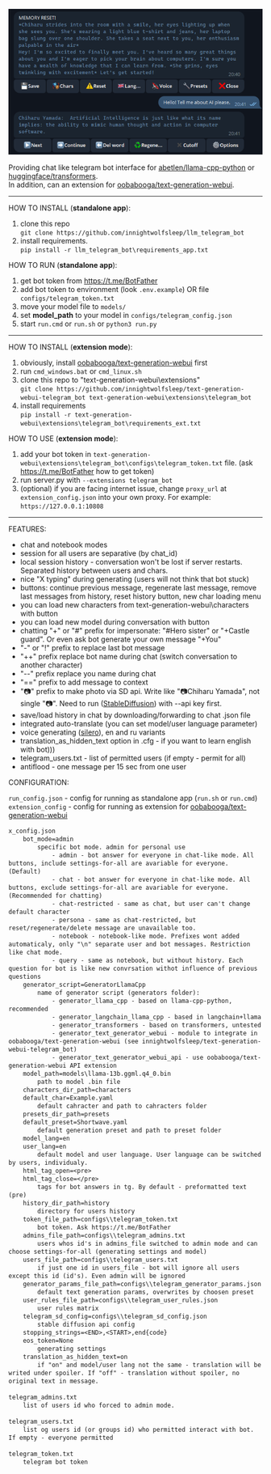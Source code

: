 
![Image1](https://github.com/innightwolfsleep/storage/raw/main/textgen_telegram.PNG)

Providing chat like telegram bot interface for [abetlen/llama-cpp-python](https://github.com/abetlen/llama-cpp-python) or [huggingface/transformers](https://github.com/huggingface/transformers).  
In addition, can an extension for [oobabooga/text-generation-webui](https://github.com/oobabooga/text-generation-webui).

---------------
HOW TO INSTALL (**standalone app**):
1) clone this repo  
`git clone https://github.com/innightwolfsleep/llm_telegram_bot `
2) install requirements.  
`pip install -r llm_telegram_bot\requirements_app.txt`

HOW TO RUN (**standalone app**):
1) get bot token from https://t.me/BotFather 
2) add bot token to environment (look `.env.example`) OR file `configs/telegram_token.txt`
3) move your model file to `models/`
4) set **model_path** to your model in `configs/telegram_config.json` 
5) start `run.cmd` or `run.sh` or `python3 run.py`
---------------
HOW TO INSTALL (**extension mode**):

1) obviously, install  [oobabooga/text-generation-webui](https://github.com/oobabooga/text-generation-webui) first
2) run `cmd_windows.bat` or `cmd_linux.sh`
3) clone this repo to "text-generation-webui\extensions"  
`git clone https://github.com/innightwolfsleep/text-generation-webui-telegram_bot text-generation-webui\extensions\telegram_bot`
2) install requirements  
`pip install -r text-generation-webui\extensions\telegram_bot\requirements_ext.txt`

HOW TO USE (**extension mode**):
1) add your bot token in `text-generation-webui\extensions\telegram_bot\configs\telegram_token.txt` file. (ask https://t.me/BotFather how to get token)
3) run server.py with `--extensions telegram_bot`
4) (optional) if you are facing internet issue, change `proxy_url` at `extension_config.json` into your own proxy. For example: `https://127.0.0.1:10808`
---------------

FEATURES:
- chat and notebook modes
- session for all users are separative (by chat_id)
- local session history - conversation won't be lost if server restarts. Separated history between users and chars.
- nice "X typing" during generating (users will not think that bot stuck)
- buttons: continue previous message, regenerate last message, remove last messages from history, reset history button, new char loading menu
- you can load new characters from text-generation-webui\characters with button
- you can load new model during conversation with button
- chatting "+" or "#" prefix for impersonate: "#Hero sister" or "+Castle guard". Or even ask bot generate your own message "+You"
- "-" or "!" prefix to replace last bot message
- "++" prefix replace bot name during chat (switch conversation to another character)
- "--" prefix replace you name during chat
- "==" prefix to add message to context
- "📷" prefix to make photo via SD api. Write like "📷Chiharu Yamada", not single "📷". Need to run ([StableDiffusion](https://github.com/AUTOMATIC1111/stable-diffusion-webui)) with --api key first.
- save/load history in chat by downloading/forwarding to chat .json file
- integrated auto-translate (you can set model/user language parameter) 
- voice generating ([silero](https://github.com/snakers4/silero-models)), en and ru variants
- translation_as_hidden_text option in .cfg - if you want to learn english with bot)))
- telegram_users.txt - list of permitted users (if empty - permit for all)
- antiflood - one message per 15 sec from one user


CONFIGURATION:

`run_config.json` - config for running as standalone app (`run.sh` or `run.cmd`)  
`extension_config` - config for running as extension for [oobabooga/text-generation-webui](https://github.com/oobabooga/text-generation-webui)

```
x_config.json
    bot_mode=admin  
        specific bot mode. admin for personal use
            - admin - bot answer for everyone in chat-like mode. All buttons, include settings-for-all are avariable for everyone. (Default)
            - chat - bot answer for everyone in chat-like mode. All buttons, exclude settings-for-all are avariable for everyone. (Recommended for chatting)
            - chat-restricted - same as chat, but user can't change default character
            - persona - same as chat-restricted, but reset/regenerate/delete message are unavailable too. 
            - notebook - notebook-like mode. Prefixes wont added automaticaly, only "\n" separate user and bot messages. Restriction like chat mode.
            - query - same as notebook, but without history. Each question for bot is like new convrsation withot influence of previous questions
    generator_script=GeneratorLlamaCpp
        name of generator script (generators folder):
            - generator_llama_cpp - based on llama-cpp-python, recommended
            - generator_langchain_llama_cpp - based in langchain+llama
            - generator_transformers - based on transformers, untested
            - generator_text_generator_webui - module to integrate in oobabooga/text-generation-webui (see innightwolfsleep/text-generation-webui-telegram_bot)
            - generator_text_generator_webui_api - use oobabooga/text-generation-webui API extension
    model_path=models\llama-13b.ggml.q4_0.bin
        path to model .bin file
	characters_dir_path=characters
	default_char=Example.yaml
		default cahracter and path to cahracters folder
	presets_dir_path=presets
	default_preset=Shortwave.yaml
		default generation preset and path to preset folder
	model_lang=en
	user_lang=en
		default model and user language. User language can be switched by users, individualy.
	html_tag_open=<pre>
	html_tag_close=</pre>
		tags for bot answers in tg. By default - preformatted text (pre)
	history_dir_path=history
		directory for users history
	token_file_path=configs\\telegram_token.txt
		bot token. Ask https://t.me/BotFather
	admins_file_path=configs\\telegram_admins.txt
		users whos id's in admins_file switched to admin mode and can choose settings-for-all (generating settings and model)
	users_file_path=configs\\telegram_users.txt
		if just one id in users_file - bot will ignore all users except this id (id's). Even admin will be ignored
	generator_params_file_path=configs\\telegram_generator_params.json
	    default text generation params, overwrites by choosen preset 
	user_rules_file_path=configs\\telegram_user_rules.json
	    user rules matrix 
	telegram_sd_config=configs\\telegram_sd_config.json
	    stable diffusion api config
	stopping_strings=<END>,<START>,end{code}
	eos_token=None
		generating settings
	translation_as_hidden_text=on
		if "on" and model/user lang not the same - translation will be writed under spoiler. If "off" - translation without spoiler, no original text in message.

telegram_admins.txt
	list of users id who forced to admin mode. 

telegram_users.txt
	list og users id (or groups id) who permitted interact with bot. If empty - everyone permitted

telegram_token.txt
	telegram bot token

```
